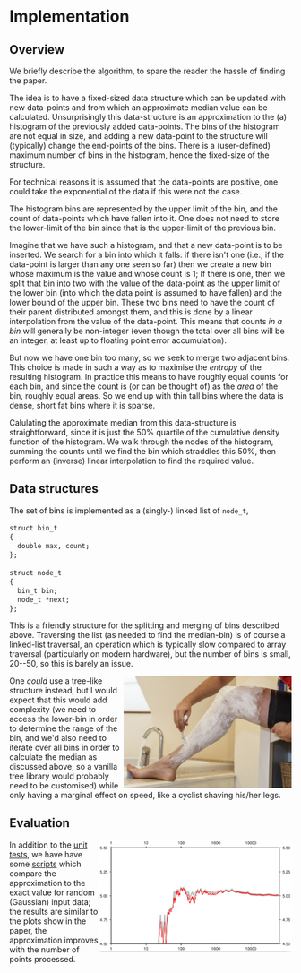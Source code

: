 Implementation
==============

Overview
--------

We briefly describe the algorithm, to spare the reader the
hassle of finding the paper.

The idea is to have a fixed-sized data structure which can
be updated with new data-points and from which an approximate
median value can be calculated.  Unsurprisingly this
data-structure is an approximation to the (a) histogram of the
previously added data-points.  The bins of the histogram are
not equal in size, and adding a new data-point to the structure
will (typically) change the end-points of the bins.  There is
a (user-defined) maximum number of bins in the histogram, hence
the fixed-size of the structure.

For technical reasons it is assumed that the data-points are
positive, one could take the exponential of the data if this
were not the case.

The histogram bins are represented by the upper limit of the
bin, and the count of data-points which have fallen into it.
One does not need to store the lower-limit of the bin since
that is the upper-limit of the previous bin.

Imagine that we have such a histogram, and that a new data-point
is to be inserted.  We search for a bin into which it falls: if
there isn't one (i.e., if the data-point is larger than any one
seen so far) then we create a new bin whose maximum is the value
and whose count is 1; If there is one, then we split that bin into
two with the value of the data-point as the upper limit of the
lower bin (into which the data point is assumed to have fallen)
and the lower bound of the upper bin.  These two bins need to have
the count of their parent distributed amongst them, and this is
done by a linear interpolation from the value of the data-point.
This means that counts *in a bin* will generally be non-integer
(even though the total over all bins will be an integer, at least
up to floating point error accumulation).

But now we have one bin too many, so we seek to merge two
adjacent bins.  This choice is made in such a way as to maximise
the *entropy* of the resulting histogram.  In practice this
means to have roughly equal counts for each bin, and since the
count is (or can be thought of) as the *area* of the bin, roughly
equal areas.  So we end up with thin tall bins where the data
is dense, short fat bins where it is sparse.

Calulating the approximate median from this data-structure is
straightforward, since it is just the 50% quartile of the
cumulative density function of the histogram.  We walk through
the nodes of the histogram, summing the counts until we find
the bin which straddles this 50%, then perform an (inverse)
linear interpolation to find the required value.


Data structures
---------------

The set of bins is implemented as a (singly-) linked list of
`node_t`,
```
struct bin_t
{
  double max, count;
};

struct node_t
{
  bin_t bin;
  node_t *next;
};
```
This is a friendly structure for the splitting and merging
of bins described above.  Traversing the list (as needed to
find the median-bin) is of course a linked-list traversal,
an operation which is typically slow compared to array
traversal (particularly on modern hardware), but the number of
bins is small, 20--50, so this is barely an issue.

<img align="right" height="200" src="img/shaved-legs.jpeg">

One *could* use a tree-like structure instead, but I would
expect that this would add complexity (we need to access the
lower-bin in order to determine the range of the bin, and
we'd also need to iterate over all bins in order to calculate
the median as discussed above, so a vanilla tree library would
probably need to be customised) while only having a marginal
effect on speed, like a cyclist shaving his/her legs.


Evaluation
----------

<img align="right" height="200" src="img/compare.png">

In addition to the [unit tests](../tests/), we have have some
[scripts](../examples/series-compare/) which compare the
approximation to the exact value for random (Gaussian) input
data; the results are similar to the plots show in the paper,
the approximation improves with the number of points processed.
